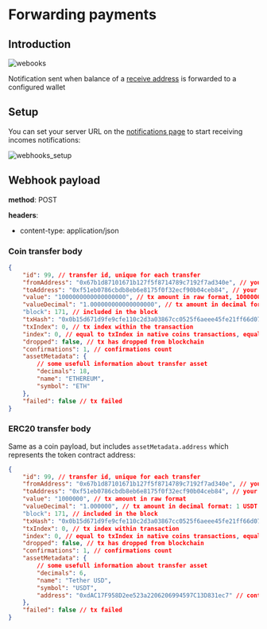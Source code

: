 # Forwarding payments

## Introduction

![webooks](/obsidian/images/forwarding_notifications.png)

Notification sent when balance of a [receive address](/obsidian/features/receive_addresses/index.md) is forwarded to a configured wallet

## Setup

You can set your server URL on the <a href="https://app.curra.io/notifications" target="_blank">notifications page</a> to start receiving incomes notifications:

![webhooks_setup](/obsidian/images/webhooks_setup_forwarding.png)

## Webhook payload

**method**: POST

**headers**:

- content-type: application/json

### Coin transfer body

```json
{
	"id": 99, // transfer id, unique for each transfer
	"fromAddress": "0x67b1d87101671b127f5f8714789c7192f7ad340e", // your receive address
	"toAddress": "0xf51eb0786cbdb8eb6e8175f0f32ecf90b04ceb84", // your target address
	"value": "1000000000000000000", // tx amount in raw format, 1000000000000000000 wei
	"valueDecimal": "1.000000000000000000", // tx amount in decimal format: 1 ETH
	"block": 171, // included in the block
	"txHash": "0x0b15d671d9fe9cfe110c2d3a03867cc0525f6aeee45fe21ff66d07e0fd38ef46", // tx hash
	"txIndex": 0, // tx index within the transaction
	"index": 0, // equal to txIndex in native coins transactions, equals to log index in token transactions
	"dropped": false, // tx has dropped from blockchain
	"confirmations": 1, // confirmations count
	"assetMetadata": {
		// some usefull information about transfer asset
		"decimals": 18,
		"name": "ETHEREUM",
		"symbol": "ETH"
	},
	"failed": false // tx failed
}
```

### ERC20 transfer body

Same as a coin payload, but includes `assetMetadata.address` which represents the token contract address:

```json
{
	"id": 99, // transfer id, unique for each transfer
	"fromAddress": "0x67b1d87101671b127f5f8714789c7192f7ad340e", // your receive address
	"toAddress": "0xf51eb0786cbdb8eb6e8175f0f32ecf90b04ceb84", // your target address
	"value": "1000000", // tx amount in raw format
	"valueDecimal": "1.000000", // tx amount in decimal format: 1 USDT
	"block": 171, // included in the block
	"txHash": "0x0b15d671d9fe9cfe110c2d3a03867cc0525f6aeee45fe21ff66d07e0fd38ef46", // tx hash
	"txIndex": 0, // tx index within transaction
	"index": 0, // equal to txIndex in native coins transactions, equals to log index in token transactions
	"dropped": false, // tx has dropped from blockchain
	"confirmations": 1, // confirmations count
	"assetMetadata": {
		// some usefull information about transfer asset
		"decimals": 6,
		"name": "Tether USD",
		"symbol": "USDT",
		"address": "0xdAC17F958D2ee523a2206206994597C13D831ec7" // contract address
	},
	"failed": false // tx failed
}
```
